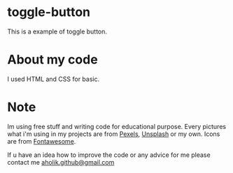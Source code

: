 # toggle-button

This is a example of toggle button.

# About my code

I used HTML and CSS for basic. 

# Note

Im using free stuff and writing code for educational purpose.
Every pictures what i'm using in my projects are from [Pexels](https://www.pexels.com/), [Unsplash](https://unsplash.com/) or my own.
Icons are from [Fontawesome](https://fontawesome.com/).

If u have an idea how to improve the code or any advice for me please contact me [aholik.github@gmail.com](mailto:aholik.github@gmail.com) 